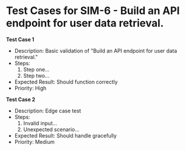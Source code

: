 # Test Cases for SIM-6 - Build an API endpoint for user data retrieval.

**Test Case 1**
- Description: Basic validation of "Build an API endpoint for user data retrieval."
- Steps: 
  1. Step one...
  2. Step two...
- Expected Result: Should function correctly
- Priority: High

**Test Case 2**
- Description: Edge case test
- Steps:
  1. Invalid input...
  2. Unexpected scenario...
- Expected Result: Should handle gracefully
- Priority: Medium
